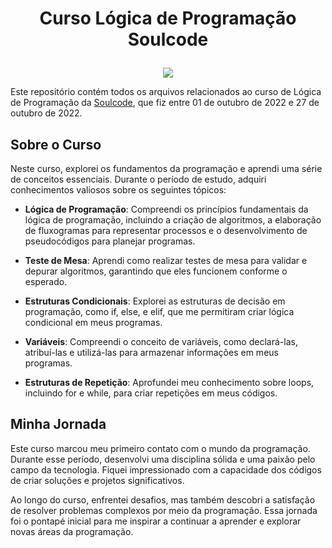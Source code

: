 # <p align="center">Curso Lógica de Programação Soulcode</p>

<p align="center">
    <img src="https://github.com/GabrielLima5/curso-logica-soulcode/blob/main/Certificado/certificate.jpg">
</p>

Este repositório contém todos os arquivos relacionados ao curso de Lógica de Programação da <a href="https://soulcode.com/">Soulcode</a>, que fiz entre 01 de outubro de 2022 e 27 de outubro de 2022.

## Sobre o Curso
Neste curso, explorei os fundamentos da programação e aprendi uma série de conceitos essenciais. Durante o período de estudo, adquiri conhecimentos valiosos sobre os seguintes tópicos:

* **Lógica de Programação**: Compreendi os princípios fundamentais da lógica de programação, incluindo a criação de algoritmos, a elaboração de fluxogramas para representar processos e o desenvolvimento de pseudocódigos para planejar programas.

* **Teste de Mesa**: Aprendi como realizar testes de mesa para validar e depurar algoritmos, garantindo que eles funcionem conforme o esperado.

* **Estruturas Condicionais**: Explorei as estruturas de decisão em programação, como if, else, e elif, que me permitiram criar lógica condicional em meus programas.

* **Variáveis**: Compreendi o conceito de variáveis, como declará-las, atribuí-las e utilizá-las para armazenar informações em meus programas.

* **Estruturas de Repetição**: Aprofundei meu conhecimento sobre loops, incluindo for e while, para criar repetições em meus códigos.

## Minha Jornada
Este curso marcou meu primeiro contato com o mundo da programação. Durante esse período, desenvolvi uma disciplina sólida e uma paixão pelo campo da tecnologia. Fiquei impressionado com a capacidade dos códigos de criar soluções e projetos significativos.

Ao longo do curso, enfrentei desafios, mas também descobri a satisfação de resolver problemas complexos por meio da programação. Essa jornada foi o pontapé inicial para me inspirar a continuar a aprender e explorar novas áreas da programação.
